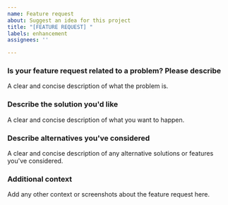 ```yaml
---
name: Feature request
about: Suggest an idea for this project
title: "[FEATURE REQUEST] "
labels: enhancement
assignees: ''

---
```


### Is your feature request related to a problem? Please describe

A clear and concise description of what the problem is.

### Describe the solution you'd like

A clear and concise description of what you want to happen.

### Describe alternatives you've considered

A clear and concise description of any alternative solutions or features you've considered.

### Additional context

Add any other context or screenshots about the feature request here.
